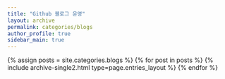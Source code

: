```yaml
---
title: "Github 블로그 운영"
layout: archive
permalink: categories/blogs
author_profile: true
sidebar_main: true
---
```



{% assign posts = site.categories.blogs %}
{% for post in posts %} 
    {% include archive-single2.html type=page.entries_layout %} 
{% endfor %}
